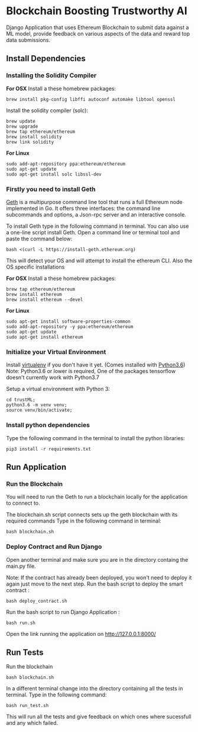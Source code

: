 # Blockchain Boosting Trustworthy AI

Django Application that uses Ethereum Blockchain to submit data against a ML model,  provide feedback on various aspects of the data and reward top data submissions.

## Install Dependencies

### Installing the Solidity Compiler

**For OSX**
Install a these homebrew packages:
```
brew install pkg-config libffi autoconf automake libtool openssl
```
Install the solidity compiler (solc):
```
brew update
brew upgrade
brew tap ethereum/ethereum
brew install solidity
brew link solidity
```
**For Linux**
```
sudo add-apt-repository ppa:ethereum/ethereum
sudo apt-get update
sudo apt-get install solc libssl-dev
```

### Firstly you need to install Geth
  [Geth](https://github.com/ethereum/go-ethereum/wiki/geth) is a multipurpose command line tool that runs a full Ethereum node implemented in Go. It offers three interfaces: the command line subcommands and options, a Json-rpc server and an interactive console.

  To install Geth type in the following command in terminal.
  You can also use a one-line script install Geth. Open a command line or terminal tool and paste the command below:
  ```
  bash <(curl -L https://install-geth.ethereum.org)
  ```
  This will detect your OS and will attempt to install the ethereum CLI.
  Also the OS specific installations

  **For OSX**
  Install a these homebrew packages:
  ```
  brew tap ethereum/ethereum
  brew install ethereum
  brew install ethereum --devel
  ```
  **For Linux**
  ```
  sudo apt-get install software-properties-common
  sudo add-apt-repository -y ppa:ethereum/ethereum
  sudo apt-get update
  sudo apt-get install ethereum
  ```


### Initialize your Virtual Environment

Install [virtualenv](https://virtualenv.pypa.io/en/stable/) if you don't have it yet. (Comes installed with [Python3.6](https://www.python.org/downloads/))
Note: Python3.6 or lower is required, One of the packages tensorflow doesn't currently work with Python3.7

Setup a virtual environment with Python 3:
```
cd trustML;
python3.6 -m venv venv;
source venv/bin/activate;
```
### Install python dependencies
  Type the following command in the terminal to install the python libraries:
  ```
  pip3 install -r requirements.txt
  ```

## Run Application

### Run the Blockchain
You will need to run the Geth to run a blockchain locally for the application to connect to.

The blockchain.sh script connects sets up the geth blockchain with its required commands
Type in the following command in terminal:
 ```
 bash blockchain.sh
 ```
### Deploy Contract and Run Django
Open another terminal and make sure you are in the directory containg the main.py file.


 Note: If the contract has already been deployed, you won't need to deploy it again just move to the next step.
 Run the bash script to deploy the smart contract :
 ```
 bash deploy_contract.sh
 ```
 Run the bash script to run Django Application :
 ```
 bash run.sh
 ```
 Open the link running the application on http://127.0.0.1:8000/

## Run Tests
Run the blockchain
```
bash blockchain.sh
```
In a different terminal change into the directory containing all the tests in terminal. Type in the following command:
```
bash run_test.sh
```
This will run all the tests and give feedback on which ones where sucessfull and any which failed.

